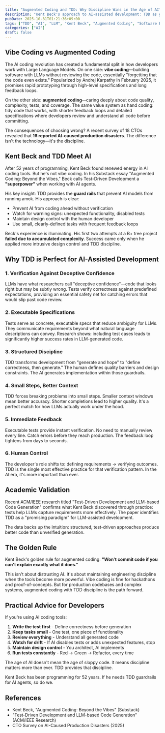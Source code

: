 ```yaml
---
title: "Augmented Coding and TDD: Why Discipline Wins in the Age of AI"
description: "Kent Beck's approach to AI-assisted development: TDD as guardrails for LLMs, avoiding vibe coding disasters, and why discipline matters more than ever"
pubDate: 2025-10-31T01:21:36+09:00
tags: ["TDD", "AI", "LLM", "Kent Beck", "Augmented Coding", "Software Engineering"]
categories: ["AI"]
draft: false
---
```


## Vibe Coding vs Augmented Coding

The AI coding revolution has created a fundamental split in how developers work with Large Language Models. On one side: **vibe coding**—building software with LLMs without reviewing the code, essentially "forgetting that the code even exists." Popularized by Andrej Karpathy in February 2025, it promises rapid prototyping through high-level specifications and long feedback loops.

On the other side: **augmented coding**—caring deeply about code quality, complexity, tests, and coverage. The same value system as hand coding: tidy code that works, with shorter feedback loops and detailed specifications where developers review and understand all code before committing.

The consequences of choosing wrong? A recent survey of 18 CTOs revealed that **16 reported AI-caused production disasters**. The difference isn't the technology—it's the discipline.

## Kent Beck and TDD Meet AI

After 52 years of programming, Kent Beck found renewed energy in AI coding tools. But he's not vibe coding. In his Substack essay "Augmented Coding: Beyond the Vibes," Beck calls Test-Driven Development a **"superpower"** when working with AI agents.

His key insight: TDD provides the **guard rails** that prevent AI models from running amok. His approach is clear:

- Prevent AI from coding ahead without verification
- Watch for warning signs: unexpected functionality, disabled tests
- Maintain design control with the human developer
- Use small, clearly-defined tasks with frequent feedback loops

Beck's experience is illuminating. His first two attempts at a B+ tree project **failed due to accumulated complexity**. Success came only when he applied more intrusive design control and TDD discipline.

## Why TDD is Perfect for AI-Assisted Development

### 1. Verification Against Deceptive Confidence

LLMs have what researchers call "deceptive confidence"—code that looks right but may be subtly wrong. Tests verify correctness against predefined expectations, providing an essential safety net for catching errors that would slip past code review.

### 2. Executable Specifications

Tests serve as concrete, executable specs that reduce ambiguity for LLMs. They communicate requirements beyond what natural language descriptions can convey. Research shows: including test cases leads to significantly higher success rates in LLM-generated code.

### 3. Structured Discipline

TDD transforms development from "generate and hope" to "define correctness, then generate." The human defines quality barriers and design constraints. The AI generates implementation within those guardrails.

### 4. Small Steps, Better Context

TDD forces breaking problems into small steps. Smaller context windows mean better accuracy. Shorter completions lead to higher quality. It's a perfect match for how LLMs actually work under the hood.

### 5. Immediate Feedback

Executable tests provide instant verification. No need to manually review every line. Catch errors before they reach production. The feedback loop tightens from days to seconds.

### 6. Human Control

The developer's role shifts to: defining requirements → verifying outcomes. TDD is the single most effective practice for that verification pattern. In the AI era, it's more important than ever.

## Academic Validation

Recent ACM/IEEE research titled "Test-Driven Development and LLM-based Code Generation" confirms what Kent Beck discovered through practice: tests help LLMs capture requirements more effectively. The paper identifies TDD as a "promising paradigm" for LLM-assisted development.

The data backs up the intuition: structured, test-driven approaches produce better code than unverified generation.

## The Golden Rule

Kent Beck's golden rule for augmented coding: **"Won't commit code if you can't explain exactly what it does."**

This isn't about distrusting AI. It's about maintaining engineering discipline when the tools become more powerful. Vibe coding is fine for hackathons and proof-of-concepts. But for production codebases and complex systems, augmented coding with TDD discipline is the path forward.

## Practical Advice for Developers

If you're using AI coding tools:

1. **Write the test first** - Define correctness before generation
2. **Keep tasks small** - One test, one piece of functionality
3. **Review everything** - Understand all generated code
4. **Watch for drift** - If AI disables tests or adds unexpected features, stop
5. **Maintain design control** - You architect, AI implements
6. **Run tests constantly** - Red → Green → Refactor, every time

The age of AI doesn't mean the age of sloppy code. It means discipline matters more than ever. TDD provides that discipline.

Kent Beck has been programming for 52 years. If he needs TDD guardrails for AI agents, so do we.

## References

- Kent Beck, "Augmented Coding: Beyond the Vibes" (Substack)
- "Test-Driven Development and LLM-based Code Generation" (ACM/IEEE Research)
- CTO Survey on AI-Caused Production Disasters (2025)
